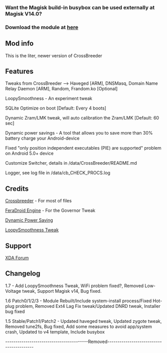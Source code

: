 ### Want the Magisk build-in busybox can be used externally at Magisk V14.0?
### Download the module at [here](https://forum.xda-developers.com/attachment.php?attachmentid=4266417&stc=1&d=1504863870)

## Mod info

This is the liter, newer version of CrossBreeder 

## Features

Tweaks from CrossBreeder --> Haveged [ARM], DNSMasq, Domain Name Relay Daemon [ARM], Random, Frandom.ko [Optional]

LoopySmoothness - An experiment tweak

SQLite Optimize on boot [Default: Every 4 boots]

Dynamic Zram/LMK tweak, will auto calibration the Zram/LMK [Default: 60 sec]

Dynamic power savings - A tool that allows you to save more than 30% battery charge your Android-device

Fixed "only position independent executables (PIE) are supported" problem on Android 5.0+ device

Customize Switcher, details in /data/CrossBreeder/README.md

Logger, see log file in /data/cb_CHECK_PROCS.log

## Credits

[Crossbreeder](https://forum.xda-developers.com/showthread.php?t=2113150) - For most of files

[FeraDroid Engine](https://forum.xda-developers.com/android/software-hacking/beta-feradroid-engine-v0-19-ultimate-t3284421) - For the Governor Tweak

[Dynamic Power Saving](http://4pda.ru/forum/index.php?showtopic=620736&st=1120)

[LoopySmoothness Tweak](https://forum.xda-developers.com/showthread.php?t=1205744)

## Support

[XDA Forum](https://forum.xda-developers.com/apps/magisk/tweak-crossbreeder-lite-t3594401)

## Changelog

1.7 - Add LoopySmoothness Tweak, WiFi problem fixed?, Removed Low-Voltage tweak, Support Magisk v14, Bug fixed.

1.6 Patch0/1/2/3 - Module Rebuilt/Include system-install process/Fixed Hot-plug problem, Removed Ext4 Lag Fix tweak/Updated DNRD tweak, Installer bug fixed

1.5 Stable/Patch1/Patch2 - Updated haveged tweak, Updated zygote tweak, Removed tune2fs, Bug fixed, Add some measures to avoid app/system crash, Updated to v4 template, Include busybox

-----------------------------------------Removed-----------------------------------------

